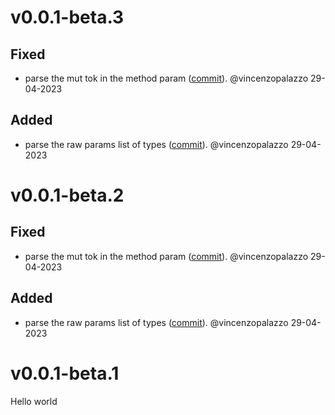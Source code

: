 # v0.0.1-beta.3

## Fixed
- parse the mut tok in the method param ([commit](https://github.com/vincenzopalazzo/kproc-macros/commit/5ced6c27b38052832ad8ce469c37930507ce65ad)). @vincenzopalazzo 29-04-2023

## Added
- parse the raw params list of types ([commit](https://github.com/vincenzopalazzo/kproc-macros/commit/8412af64d4a0dae780e29ca41f28064e7a0f33a1)). @vincenzopalazzo 29-04-2023


# v0.0.1-beta.2

## Fixed
- parse the mut tok in the method param ([commit](https://github.com/vincenzopalazzo/kproc-macros/commit/5ced6c27b38052832ad8ce469c37930507ce65ad)). @vincenzopalazzo 29-04-2023

## Added
- parse the raw params list of types ([commit](https://github.com/vincenzopalazzo/kproc-macros/commit/8412af64d4a0dae780e29ca41f28064e7a0f33a1)). @vincenzopalazzo 29-04-2023


# v0.0.1-beta.1

Hello world
